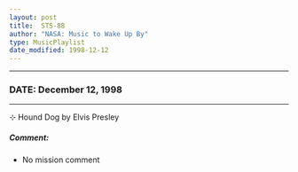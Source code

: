 ```yaml
---
layout: post
title:  STS-88
author: "NASA: Music to Wake Up By"
type: MusicPlaylist
date_modified: 1998-12-12
---
```


----
### DATE: December 12, 1998
----
⊹ Hound Dog by Elvis Presley

##### Comment:
* No mission comment
